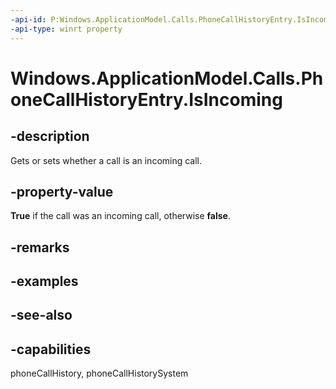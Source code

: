 ```yaml
---
-api-id: P:Windows.ApplicationModel.Calls.PhoneCallHistoryEntry.IsIncoming
-api-type: winrt property
---
```


<!-- Property syntax
public bool IsIncoming { get;  set; }
-->

# Windows.ApplicationModel.Calls.PhoneCallHistoryEntry.IsIncoming

## -description
Gets or sets whether a call is an incoming call.

## -property-value
**True** if the call was an incoming call, otherwise **false**.

## -remarks

## -examples

## -see-also

## -capabilities
phoneCallHistory, phoneCallHistorySystem
